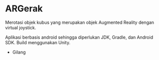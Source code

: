 # ARGerak
Merotasi objek kubus yang merupakan objek Augmented Reality dengan virtual joystick.

Aplikasi berbasis android sehingga diperlukan JDK, Gradle, dan Android SDK. Build menggunakan Unity.

- Gilang
